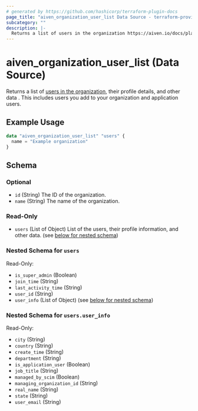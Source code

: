 ```yaml
---
# generated by https://github.com/hashicorp/terraform-plugin-docs
page_title: "aiven_organization_user_list Data Source - terraform-provider-aiven"
subcategory: ""
description: |-
  Returns a list of users in the organization https://aiven.io/docs/platform/concepts/user-access-management, their profile details, and other data . This includes users you add to your organization and application users.
---
```


# aiven_organization_user_list (Data Source)

Returns a list of [users in the organization](https://aiven.io/docs/platform/concepts/user-access-management), their profile details, and other data . This includes users you add to your organization and application users.

## Example Usage

```terraform
data "aiven_organization_user_list" "users" {
  name = "Example organization"
}
```

<!-- schema generated by tfplugindocs -->
## Schema

### Optional

- `id` (String) The ID of the organization.
- `name` (String) The name of the organization.

### Read-Only

- `users` (List of Object) List of the users, their profile information, and other data. (see [below for nested schema](#nestedatt--users))

<a id="nestedatt--users"></a>
### Nested Schema for `users`

Read-Only:

- `is_super_admin` (Boolean)
- `join_time` (String)
- `last_activity_time` (String)
- `user_id` (String)
- `user_info` (List of Object) (see [below for nested schema](#nestedobjatt--users--user_info))

<a id="nestedobjatt--users--user_info"></a>
### Nested Schema for `users.user_info`

Read-Only:

- `city` (String)
- `country` (String)
- `create_time` (String)
- `department` (String)
- `is_application_user` (Boolean)
- `job_title` (String)
- `managed_by_scim` (Boolean)
- `managing_organization_id` (String)
- `real_name` (String)
- `state` (String)
- `user_email` (String)

